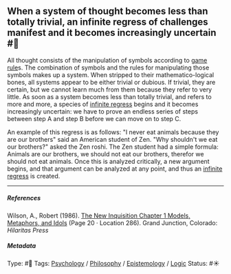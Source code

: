 ## When a system of thought becomes less than totally trivial, an infinite regress of challenges manifest and it becomes increasingly uncertain  #🧠

All thought consists of the manipulation of symbols according to [game rule](Game%20rule.md)s. The combination of symbols and the rules for manipulating those symbols makes up a system. When stripped to their mathematico-logical bones, all systems appear to be either trivial or dubious. If trivial, they are certain, but we cannot learn much from them because they refer to very little. As soon as a system becomes less than totally trivial, and refers to more and more, a species of [infinite regress](Infinite%20Regress.md) begins and it becomes increasingly uncertain: we have to prove an endless series of steps between step A and step B before we can move on to step C. 

An example of this regress is as follows: "I never eat animals because they are our brothers" said an American student of Zen. "Why shouldn't we eat our brothers?" asked the Zen roshi. The Zen student had a simple formula: Animals are our brothers, we should not eat our brothers, therefor we should not eat animals. Once this is analyzed critically, a new argument begins, and that argument can be analyzed at any point, and thus an [infinite regress](Infinite%20Regress.md) is created. 

---

##### References

Wilson, A., Robert (1986). [The New Inquisition Chapter 1 Models, Metaphors, and Idols](The%20New%20Inquisition%20Chapter%201%20Models,%20Metaphors,%20and%20Idols.md) (Page 20 · Location 286). Grand Junction, Colorado: *Hilaritas Press*

##### Metadata

Type: #🔴 
Tags: [Psychology](Psychology.md) / [Philosophy](Philosophy.md) / [Epistemology](Epistemology.md) / [Logic](Logic.md)
Status: #☀️
